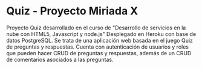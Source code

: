 # Quiz - Proyecto Miriada X

Proyecto Quiz desarrollado en el curso de "Desarrollo de servicios en la nube con HTML5, Javascript y node.js"
		Desplegado en Heroku con base de datos PostgreSQL.
		Se trata de una aplicación web basada en el juego Quiz de preguntas y respuestas.
		Cuenta con autenticación de usuarios y roles que pueden hacer CRUD de preguntas y respuestas, además de un CRUD de comentarios asociados a las preguntas.
